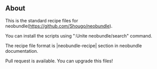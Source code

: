 ## About

This is the standard recipe files for
neobundle(https://github.com/Shougo/neobundle).

You can install the scripts using ":Unite neobundle/search" command.

The recipe file format is |neobundle-recipe| section in neobundle documentation.

Pull request is available. You can upgrade this files!

